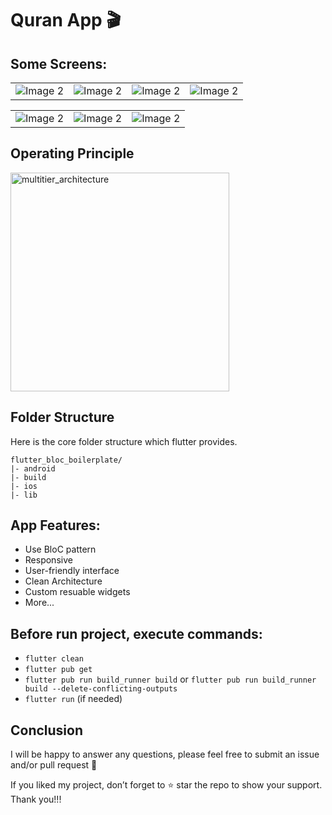 # Quran App 🎬


## Some Screens:

<table>
  <tr>
    <td><img src="https://github.com/yourSite0/qurani-master/blob/main/screenshots/1.jpg" alt="Image 2"></td>
    <td><img src="https://github.com/yourSite0/qurani-master/blob/main/screenshots/2.jpg" alt="Image 2"></td>
    <td><img src="https://github.com/yourSite0/qurani-master/blob/main/screenshots/3.jpg" alt="Image 2"></td>
    <td><img src="https://github.com/yourSite0/qurani-master/blob/main/screenshots/4.jpg" alt="Image 2"></td>
  </tr>
</table>

<table>
  <tr>
    <td><img src="https://github.com/yourSite0/qurani-master/blob/main/screenshots/5.jpg" alt="Image 2"></td>
    <td><img src="https://github.com/yourSite0/qurani-master/blob/main/screenshots/6.jpg" alt="Image 2"></td>
    <td><img src="https://github.com/yourSite0/qurani-master/blob/main/screenshots/7.jpg" alt="Image 2"></td>
  </tr>
</table>

## Operating Principle
 
<a target="_blank" href="https://volansys.com/wp-content/uploads/2019/07/VOLANSYS_Tiers-of-Architecture-new.jpg"> <img width="350" alt="multitier_architecture" src="https://user-images.githubusercontent.com/61885011/132905821-d68d4792-3f8f-4660-a648-968f353dcb1c.jpg"> </a>

## Folder Structure
Here is the core folder structure which flutter provides.

```
flutter_bloc_boilerplate/
|- android
|- build
|- ios
|- lib
```


## App Features:
* Use BloC pattern
* Responsive
* User-friendly interface
* Clean Architecture
* Custom resuable widgets
* More...


## Before run project, execute commands:
- `flutter clean`
- `flutter pub get`
- `flutter pub run build_runner build` or `flutter pub run build_runner build --delete-conflicting-outputs`
- `flutter run` (if needed)

## Conclusion
I will be happy to answer any questions, please feel free to submit an issue and/or pull request 🙂

If you liked my project, don’t forget to ⭐ star the repo to show your support.
Thank you!!!
